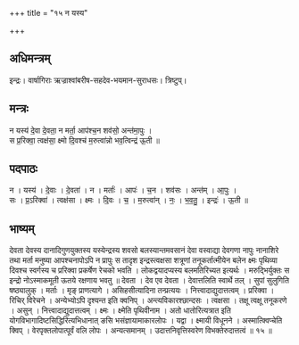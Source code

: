 +++
title = "१५ न यस्य"

+++
## अधिमन्त्रम्
इन्द्रः। वार्षागिराः ऋज्राश्वांबरीष-सहदेव-भयमान-सुराधसः। त्रिष्टुप्।

## मन्त्रः
न यस्य॑ दे॒वा दे॒वता॒ न मर्ता॒ आप॑श्च॒न शव॑सो॒ अन्त॑मा॒पुः ।  
स प्र॒रिक्वा॒ त्वक्ष॑सा॒ क्ष्मो दि॒वश्च॑ म॒रुत्वा॑न्नो भव॒त्विन्द्र॑ ऊ॒ती ॥

## पदपाठः
न । यस्य॑ । दे॒वाः । दे॒वता॑ । न । मर्ताः॑ । आपः॑ । च॒न । शव॑सः । अन्त॑म् । आ॒पुः ।  
सः । प्र॒ऽरिक्वा॑ । त्वक्ष॑सा । क्ष्मः । दि॒वः । च॒ । म॒रुत्वा॑न् । नः॒ । भ॒व॒तु॒ । इन्द्रः॑ । ऊ॒ती ॥

## भाष्यम्
देवता देवस्य दानादिगुणयुक्तस्य यस्येन्द्रस्य शवसो बलस्यान्तमवसानं देवा वस्वाद्या देवगणा नापुः नानाशिरे तथा मर्ता मनुष्या आपश्चनापोऽपि न प्रापुः स तादृश इन्द्रस्त्वक्षसा शत्रूणां तनूकर्तात्मीयेन बलेन क्ष्मः पृथिव्या दिवश्च स्वर्गस्य च प्ररिक्वा प्रकर्षेण रेचको भवति । लोकद्वयादप्यस्य बलमतिरिच्यत इत्यर्थः । मरुद्भिर्युक्तः स इन्द्रो नोऽस्माकमूती ऊतये रक्षणाय भवतु ॥ देवता । देव एव देवता । देवात्तलिति स्वार्थे तल् । सुपां सुलुगिति षष्ठ्यालुक् । मर्ताः । मृङ् प्राणत्यागे । असिहसीत्यादिना तन्प्रत्ययः । नित्त्वादाद्युदात्तत्वम् । प्ररिक्वा । रिचिर् विरेचने । अन्येभ्योऽपि दृश्यन्त इति क्वनिप् । अन्त्यविकारश्छान्दसः । त्वक्षसा । तक्षू त्वक्षू तनूकरणे । असुन् । नित्त्वादाद्युदात्तत्वम् । क्ष्मः । क्ष्मेति पृथिवीनाम । अतो धातोरित्यत्रात इति योगविभागादिष्टसिद्धिरित्यभिधानात् ङसि भसंज्ञायामाकारलोपः । यद्वा । क्ष्मायी विधूनने । अस्मात्क्विप्चेति क्विप् । वेरपृक्तलोपात्पूर्वं वलि लोपः । अन्यत्समानम् । उदात्तनिवृत्तिस्वरेण विभक्तेरुदात्तत्वं ॥ १५ ॥